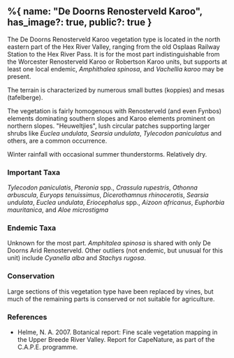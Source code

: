 %{
    name: "De Doorns Renosterveld Karoo",
    has_image?: true,
    public?: true
}
---

The De Doorns Renosterveld Karoo vegetation type is located in the north eastern part of the Hex River Valley, ranging from the old Osplaas Railway Station to the Hex River Pass. It is for the most part indistinguishable from the Worcester Renosterveld Karoo or Robertson Karoo units, but supports at least one local endemic, *Amphithalea spinosa*, and *Vachellia karoo* may be present.

The terrain is characterized by numerous small buttes (koppies) and mesas (tafelberge).

The vegetation is fairly homogenous with Renosterveld (and even Fynbos) elements dominating southern slopes and Karoo elements prominent on northern slopes. "Heuweltjies", lush circular patches supporting larger shrubs like *Euclea undulata*, *Searsia undulata*, *Tylecodon paniculatus* and others, are a common occurrence.

Winter rainfall with occasional summer thunderstorms. Relatively dry.

### Important Taxa

*Tylecodon paniculatis*, *Pteronia* spp., *Crassula rupestris*, *Othonna arbuscula*, *Euryops tenuissimus*, *Dicerothamnus rhinocerotis*, *Searsia undulata*, *Euclea undulata*, *Eriocephalus* spp., *Aizoon africanus*, *Euphorbia mauritanica*, and *Aloe microstigma*

### Endemic Taxa

Unknown for the most part. *Amphitalea spinosa* is shared with only De Doorns Arid Renosterveld. Other outliers (not endemic, but unusual for this unit) include *Cyanella alba* and *Stachys rugosa*.

### Conservation

Large sections of this vegetation type have been replaced by vines, but much of the remaining parts is conserved or not suitable for agriculture.

### References

* Helme, N. A. 2007. Botanical report: Fine scale vegetation mapping in the Upper Breede River Valley. Report for CapeNature, as part of the C.A.P.E. programme.